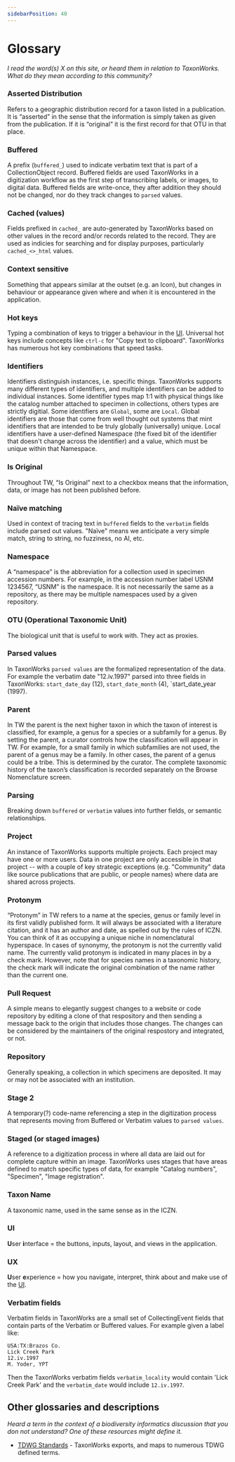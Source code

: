 ```yaml
---
sidebarPosition: 40 
---
```


# Glossary
_I read the word(s) X on this site, or heard them in relation to TaxonWorks. What do they mean according to this community?_

### Asserted Distribution
Refers to a geographic distribution record for a taxon listed in a publication. It is “asserted” in the sense that the information is simply taken as given from the publication. If it is “original” it is the first record for that OTU in that place.

### Buffered
A prefix (`buffered_`) used to indicate verbatim text that is part of a CollectionObject record. Buffered fields are used TaxonWorks in a digitization workflow as the first step of transcribing labels, or images, to digital data. Buffered fields are write-once, they after addition they should not be changed, nor do they track changes to `parsed` values.

### Cached (values)
Fields prefixed in `cached_` are auto-generated by TaxonWorks based on other values in the record and/or records related to the record. They are used as indicies for searching and for display purposes, particularly `cached_<>_html` values.

### Context sensitive
Something that appears similar at the outset (e.g. an Icon), but changes in behaviour or appearance given where and when it is encountered in the application.

### Hot keys
Typing a combination of keys to trigger a behaviour in the [UI](/about/glossary#UI). Universal hot keys include concepts like `ctrl-c` for "Copy text to clipboard". TaxonWorks has numerous hot key combinations that speed tasks.

### Identifiers
Identifiers distinguish instances, i.e. specific things. TaxonWorks supports many different types of identifiers, and multiple identifiers can be added to individual instances. Some identifier types map 1:1 with physical things like the catalog number attached to specimen in collections, others types are strictly digitial. Some identifiers are `Global`, some are `Local`. Global identifiers are those that come from well thought out systems that mint identifiers that are intended to be truly globally (universally) unique. Local identifiers have a user-defined Namespace (the fixed bit of the identifier that doesn't change across the identifier) and a value, which must be unique within that Namespace.

### Is Original
Throughout TW, “Is Original” next to a checkbox means that the information, data, or image has not been published before.

### Naïve matching
Used in context of tracing text in `buffered` fields to the `verbatim` fields include parsed out values. "Naïve" means we anticipate a very simple match, string to string, no fuzziness, no AI, etc.

### Namespace
A “namespace” is the abbreviation for a collection used in specimen accession numbers. For example, in the accession number label USNM 1234567, “USNM” is the namespace. It is not necessarily the same as a repository, as there may be multiple namespaces used by a given repository.

### OTU (Operational Taxonomic Unit)
The biological unit that is useful to work with. They act as proxies.

### Parsed values
In TaxonWorks `parsed values` are the formalized representation of the data. For example the verbatim date "12.iv.1997" parsed into three fields in TaxonWorks: `start_date_day` (12), `start_date_month` (4), `start_date_year (1997).

### Parent
In TW the parent is the next higher taxon in which the taxon of interest is classified, for example, a genus for a species or a subfamily for a genus. By setting the parent, a curator controls how the classification will appear in TW. For example, for a small family in which subfamilies are not used, the parent of a genus may be a family. In other cases, the parent of a genus could be a tribe.  This is determined by the curator. The complete taxonomic history of the taxon’s classification is recorded separately on the Browse Nomenclature screen.

### Parsing
Breaking down `buffered` or `verbatim` values into further fields, or semantic relationships.

### Project
An instance of TaxonWorks supports multiple projects. Each project may have one or more users. Data in one project are only accessible in that project -- with a couple of key strategic exceptions (e.g. "Community" data like source publications that are public, or people names) where data are shared across projects.

### Protonym
“Protonym” in TW refers to a name at the species, genus or family level in its first validly published form. It will always be associated with a literature citation, and it has an author and date, as spelled out by the rules of ICZN. You can think of it as occupying a unique niche in nomenclatural hyperspace. In cases of synonymy, the protonym is not the currently valid name. The currently valid protonym is indicated in many places in by a check mark. However, note that for species names in a taxonomic history, the check mark will indicate the original combination of the name rather than the current one.

### Pull Request
A simple means to elegantly suggest changes to a website or code repository by editing a clone of that respository and then sending a message back to the origin that includes those changes. The changes can be considered by the maintainers of the original respostory and integrated, or not.

### Repository
Generally speaking, a collection in which specimens are deposited.  It may or may not be associated with an institution.

### Stage 2
A temporary(?) code-name referencing a step in the digitization process that represents moving from Buffered or Verbatim values to `parsed values`.

### Staged (or staged images)
A reference to a digitization process in where all data are laid out for complete capture within an image. TaxonWorks uses stages that have areas defined to match specific types of data, for example "Catalog numbers", "Specimen", "Image registration".

### Taxon Name
A taxonomic name, used in the same sense as in the ICZN.

### UI
**U**ser **i**nterface = the buttons, inputs, layout, and views in the application.

### UX
**U**ser **e**xperience = how you navigate, interpret, think about and make use of the [UI](/about/glossary#UI).

### Verbatim fields
Verbatim fields in TaxonWorks are a small set of CollectingEvent fields that contain parts of the Verbatim or Buffered values. For example given a label like:
```
USA:TX:Brazos Co.
Lick Creek Park
12.iv.1997
M. Yoder, YPT
```
Then the TaxonWorks verbatim fields `verbatim_locality` would contain 'Lick Creek Park' and the `verbatim_date` would include `12.iv.1997`.

## Other glossaries and descriptions

_Heard a term in the context of a biodiversity informatics discussion that you don not understand? One of these resources might define it._

* [TDWG Standards](https://www.tdwg.org/standards/) - TaxonWorks exports, and maps to numerous TDWG defined terms.

